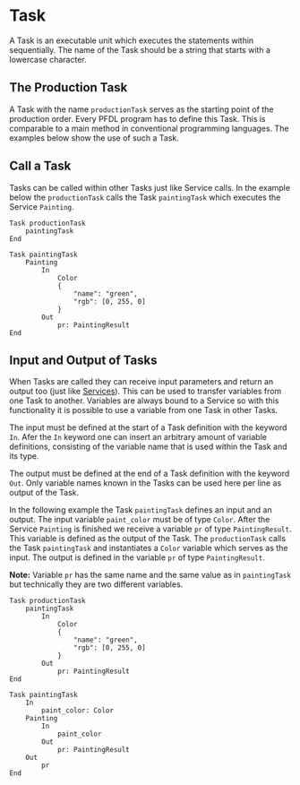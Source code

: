 <!--
SPDX-FileCopyrightText: The PFDL Contributors
SPDX-License-Identifier: MIT
-->
# Task
A Task is an executable unit which executes the statements within sequentially.
The name of the Task should be a string that starts with a lowercase character.

## The Production Task
A Task with the name `productionTask` serves as the starting point of the production order.
Every PFDL program has to define this Task.
This is comparable to a main method in conventional programming languages.
The examples below show the use of such a Task.


## Call a Task
Tasks can be called within other Tasks just like Service calls. In the example below the `productionTask` calls the Task `paintingTask` which executes the Service `Painting`.
```text linenums="1"
Task productionTask
	paintingTask
End

Task paintingTask
	Painting
		In
            Color 
			{
				"name": "green",
				"rgb": [0, 255, 0]
			}
		Out
			pr: PaintingResult
End
```

## Input and Output of Tasks
When Tasks are called they can receive input parameters and return an output too (just like [Services](service.md)).
This can be used to transfer variables from one Task to another.
Variables are always bound to a Service so with this functionality it is possible to use a variable from one Task in other Tasks.

The input must be defined at the start of a Task definition with the keyword `In`.
Afer the `In` keyword one can insert an arbitrary amount of variable definitions, consisting of the variable name that is used within the Task and its type.

The output must be defined at the end of a Task definition with the keyword `Out`.
Only variable names known in the Tasks can be used here per line as output of the Task.

In the following example the Task `paintingTask` defines an input and an output.
The input variable `paint_color` must be of type `Color`.
After the Service `Painting` is finished we receive a variable `pr` of type `PaintingResult`.
This variable is defined as the output of the Task.
The `productionTask` calls the Task `paintingTask` and instantiates a `Color` variable which serves as the input.
The output is defined in the variable `pr` of type `PaintingResult`.

**Note:** Variable `pr` has the same name and the same value as in `paintingTask` but technically they are two different variables.
```text linenums="1"
Task productionTask
	paintingTask
		In
			Color 
			{
				"name": "green",
				"rgb": [0, 255, 0]
			}
		Out
			pr: PaintingResult
End

Task paintingTask
	In
		paint_color: Color
	Painting
		In
			paint_color
		Out
			pr: PaintingResult
	Out
		pr
End
```